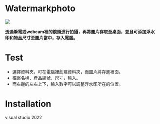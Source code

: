 # Watermarkphoto
![](https://i.imgur.com/4oRa0CY.png)

**透過筆電或webcam裡的鏡頭進行拍攝，再將圖片存取至桌面，並且可添加浮水印和物品尺寸至圖片當中，存入電腦。**
# Test
* 選擇資料夾，可在電腦裡創建資料夾，而圖片將存進裡面。
* 檔案名稱、產品編號、尺寸，輸入。
* 而右邊的左右上下，輸入數字可以調整浮水印所在的位置。
# Installation
visual studio 2022

